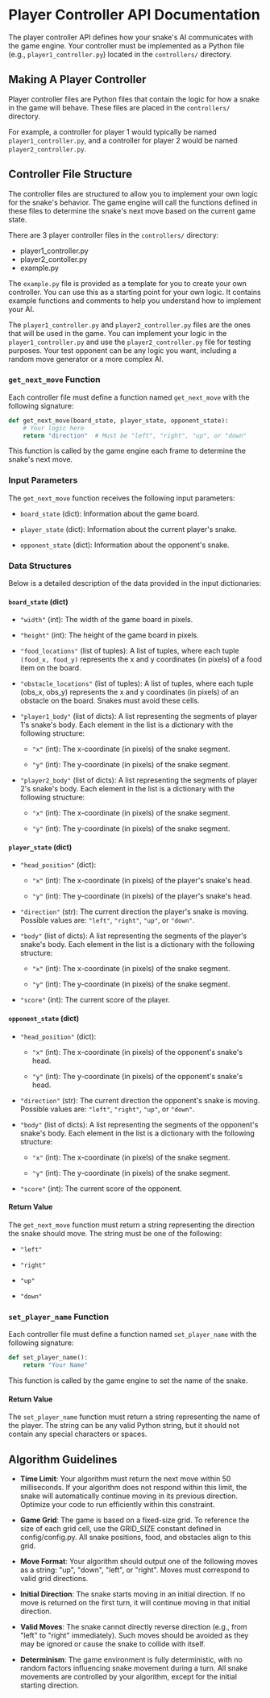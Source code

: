 # Player Controller API Documentation

The player controller API defines how your snake's AI communicates with the game engine. Your controller must be implemented as a Python file (e.g., `player1_controller.py`) located in the `controllers/` directory.

## Making A Player Controller
Player controller files are Python files that contain the logic for how a snake in the game will behave.  These files are placed in the `controllers/` directory.

For example, a controller for player 1 would typically be named `player1_controller.py`, and a controller for player 2 would be named `player2_controller.py`.

## Controller File Structure
The controller files are structured to allow you to implement your own logic for the snake's behavior. The game engine will call the functions defined in these files to determine the snake's next move based on the current game state.

There are 3 player controller files in the `controllers/` directory:
- player1_controller.py
- player2_contoller.py 
- example.py

The `example.py` file is provided as a template for you to create your own controller. You can use this as a starting point for your own logic. It contains example functions and comments to help you understand how to implement your AI.

The `player1_controller.py` and `player2_controller.py` files are the ones that will be used in the game. You can implement your logic in the `player1_controller.py` and use the `player2_controller.py` file for testing purposes. Your test opponent can be any logic you want, including a random move generator or a more complex AI.

### `get_next_move` Function

Each controller file must define a function named `get_next_move` with the following signature:

```python
def get_next_move(board_state, player_state, opponent_state):
    # Your logic here
    return "direction"  # Must be "left", "right", "up", or "down"
```

This function is called by the game engine each frame to determine the snake's next move.

### Input Parameters

The `get_next_move` function receives the following input parameters:

* `board_state` (dict): Information about the game board.

* `player_state` (dict): Information about the current player's snake.

* `opponent_state` (dict): Information about the opponent's snake.

### Data Structures

Below is a detailed description of the data provided in the input dictionaries:

#### `board_state` (dict)

* `"width"` (int): The width of the game board in pixels.

* `"height"` (int): The height of the game board in pixels.

* `"food_locations"` (list of tuples): A list of tuples, where each tuple `(food_x, food_y)` represents the x and y coordinates (in pixels) of a food item on the board.

* `"obstacle_locations"` (list of tuples): A list of tuples, where each tuple (obs_x, obs_y) represents the x and y coordinates (in pixels) of an obstacle on the board. Snakes must avoid these cells.

* `"player1_body"` (list of dicts): A list representing the segments of player 1's snake's body. Each element in the list is a dictionary with the following structure:

  * `"x"` (int): The x-coordinate (in pixels) of the snake segment.

  * `"y"` (int): The y-coordinate (in pixels) of the snake segment.

* `"player2_body"` (list of dicts): A list representing the segments of player 2's snake's body. Each element in the list is a dictionary with the following structure:
  * `"x"` (int): The x-coordinate (in pixels) of the snake segment.

  * `"y"` (int): The y-coordinate (in pixels) of the snake segment.

#### `player_state` (dict)

* `"head_position"` (dict):

  * `"x"` (int): The x-coordinate (in pixels) of the player's snake's head.

  * `"y"` (int): The y-coordinate (in pixels) of the player's snake's head.

* `"direction"` (str): The current direction the player's snake is moving. Possible values are: `"left"`, `"right"`, `"up"`, or `"down"`.

* `"body"` (list of dicts): A list representing the segments of the player's snake's body. Each element in the list is a dictionary with the following structure:

  * `"x"` (int): The x-coordinate (in pixels) of the snake segment.

  * `"y"` (int): The y-coordinate (in pixels) of the snake segment.

* `"score"` (int): The current score of the player.

#### `opponent_state` (dict)

* `"head_position"` (dict):

  * `"x"` (int): The x-coordinate (in pixels) of the opponent's snake's head.

  * `"y"` (int): The y-coordinate (in pixels) of the opponent's snake's head.

* `"direction"` (str): The current direction the opponent's snake is moving. Possible values are: `"left"`, `"right"`, `"up"`, or `"down"`.

* `"body"` (list of dicts): A list representing the segments of the opponent's snake's body. Each element in the list is a dictionary with the following structure:

  * `"x"` (int): The x-coordinate (in pixels) of the snake segment.

  * `"y"` (int): The y-coordinate (in pixels) of the snake segment.

* `"score"` (int): The current score of the opponent.

#### Return Value

The `get_next_move` function must return a string representing the direction the snake should move. The string must be one of the following:

* `"left"`

* `"right"`

* `"up"`

* `"down"`


### `set_player_name` Function

Each controller file must define a function named `set_player_name` with the following signature:

```python
def set_player_name():
    return "Your Name"
```
This function is called by the game engine to set the name of the snake. 

#### Return Value
The `set_player_name` function must return a string representing the name of the player. The string can be any valid Python string, but it should not contain any special characters or spaces.

## Algorithm Guidelines
- **Time Limit**:
Your algorithm must return the next move within 50 milliseconds. If your algorithm does not respond within this limit, the snake will automatically continue moving in its previous direction. Optimize your code to run efficiently within this constraint.

- **Game Grid**:
The game is based on a fixed-size grid. To reference the size of each grid cell, use the GRID_SIZE constant defined in config/config.py. All snake positions, food, and obstacles align to this grid.

- **Move Format**:
Your algorithm should output one of the following moves as a string: "up", "down", "left", or "right". Moves must correspond to valid grid directions.

- **Initial Direction**:
The snake starts moving in an initial direction. If no move is returned on the first turn, it will continue moving in that initial direction.

- **Valid Moves**:
The snake cannot directly reverse direction (e.g., from "left" to "right" immediately). Such moves should be avoided as they may be ignored or cause the snake to collide with itself.

- **Determinism**:
The game environment is fully deterministic, with no random factors influencing snake movement during a turn. All snake movements are controlled by your algorithm, except for the initial starting direction.